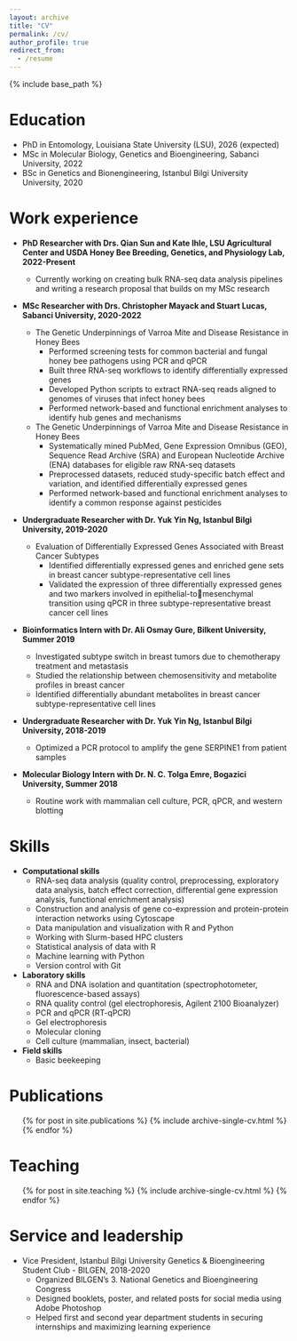 ```yaml
---
layout: archive
title: "CV"
permalink: /cv/
author_profile: true
redirect_from:
  - /resume
---
```


{% include base_path %}

Education
======
* PhD in Entomology, Louisiana State University (LSU), 2026 (expected)
* MSc in Molecular Biology, Genetics and Bioengineering, Sabanci University, 2022
* BSc in Genetics and Bionengineering, Istanbul Bilgi University University, 2020


Work experience
======
* **PhD Researcher with Drs. Qian Sun and Kate Ihle, LSU Agricultural Center and USDA Honey Bee Breeding, Genetics, and Physiology Lab, 2022-Present**
  * Currently working on creating bulk RNA-seq data analysis pipelines and writing a research proposal that builds on my MSc research

* **MSc Researcher with Drs. Christopher Mayack and Stuart Lucas, Sabanci University, 2020-2022**
  * The Genetic Underpinnings of Varroa Mite and Disease Resistance in Honey Bees
    * Performed screening tests for common bacterial and fungal honey bee pathogens using PCR and qPCR
    * Built three RNA-seq workflows to identify differentially expressed genes
    * Developed Python scripts to extract RNA-seq reads aligned to genomes of viruses that infect honey bees
    * Performed network-based and functional enrichment analyses to identify hub genes and mechanisms
  * The Genetic Underpinnings of Varroa Mite and Disease Resistance in Honey Bees
    * Systematically mined PubMed, Gene Expression Omnibus (GEO), Sequence Read Archive (SRA) and European Nucleotide Archive (ENA) databases for eligible raw RNA-seq datasets
    * Preprocessed datasets, reduced study-specific batch effect and variation, and identified differentially expressed genes
    * Performed network-based and functional enrichment analyses to identify a common response against pesticides

* **Undergraduate Researcher with Dr. Yuk Yin Ng, Istanbul Bilgi University, 2019-2020**
  * Evaluation of Differentially Expressed Genes Associated with Breast Cancer Subtypes
    * Identified differentially expressed genes and enriched gene sets in breast cancer subtype-representative cell lines
    * Validated the expression of three differentially expressed genes and two markers involved in epithelial-to￾mesenchymal transition using qPCR in three subtype-representative breast cancer cell lines 

* **Bioinformatics Intern with Dr. Ali Osmay Gure, Bilkent University, Summer 2019**
  * Investigated subtype switch in breast tumors due to chemotherapy treatment and metastasis
  * Studied the relationship between chemosensitivity and metabolite profiles in breast cancer
  * Identified differentially abundant metabolites in breast cancer subtype-representative cell lines

* **Undergraduate Researcher with Dr. Yuk Yin Ng, Istanbul Bilgi University, 2018-2019**
  * Optimized a PCR protocol to amplify the gene SERPINE1 from patient samples

* **Molecular Biology Intern with Dr. N. C. Tolga Emre, Bogazici University, Summer 2018**
  * Routine work with mammalian cell culture, PCR, qPCR, and western blotting
  
Skills
======
* **Computational skills**
  * RNA-seq data analysis (quality control, preprocessing, exploratory data analysis, batch effect correction, differential gene expression analysis, functional enrichment analysis)
  * Construction and analysis of gene co-expression and protein-protein interaction networks using Cytoscape
  * Data manipulation and visualization with R and Python
  * Working with Slurm-based HPC clusters
  * Statistical analysis of data with R
  * Machine learning with Python
  * Version control with Git
* **Laboratory skills**
  * RNA and DNA isolation and quantitation (spectrophotometer, fluorescence-based assays)
  * RNA quality control (gel electrophoresis, Agilent 2100 Bioanalyzer)
  * PCR and qPCR (RT-qPCR)
  * Gel electrophoresis
  * Molecular cloning
  * Cell culture (mammalian, insect, bacterial)
* **Field skills**
  * Basic beekeeping  

Publications
======
  <ul>{% for post in site.publications %}
    {% include archive-single-cv.html %}
  {% endfor %}</ul>
  
Teaching
======
  <ul>{% for post in site.teaching %}
    {% include archive-single-cv.html %}
  {% endfor %}</ul>
  
Service and leadership
======
* Vice President, Istanbul Bilgi University Genetics & Bioengineering Student Club - BILGEN, 2018-2020
  * Organized BILGEN’s 3. National Genetics and Bioengineering Congress
  * Designed booklets, poster, and related posts for social media using Adobe Photoshop
  * Helped first and second year department students in securing internships and maximizing learning experience

